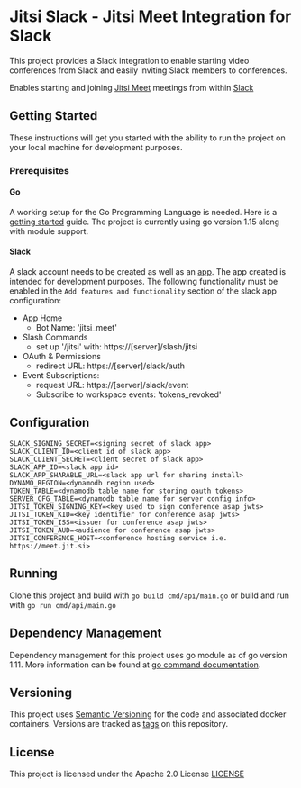 # Jitsi Slack - Jitsi Meet Integration for Slack

This project provides a Slack integration to enable starting video
conferences from Slack and easily inviting Slack members to conferences.

Enables starting and joining [Jitsi Meet](https://meet.jit.si) meetings from
within [Slack](https://slack.com/)

## Getting Started

These instructions will get you started with the ability to run the project
on your local machine for development purposes.

### Prerequisites

#### Go
A working setup for the Go Programming Language is needed. Here is a [getting
started](https://golang.org/doc/install) guide. The project is currently
using go version 1.15 along with module support.

#### Slack

A slack account needs to be created as well as an
[app](https://api.slack.com/apps). The app created is intended for
development purposes. The following functionality must be enabled in the `Add
features and functionality` section of the slack app configuration:

* App Home
  * Bot Name: 'jitsi_meet'
* Slash Commands
  * set up '/jitsi' with: https://[server]/slash/jitsi
* OAuth & Permissions
  * redirect URL: https://[server]/slack/auth
* Event Subscriptions:
  * request URL: https://[server]/slack/event
  * Subscribe to workspace events: 'tokens_revoked'

## Configuration

```
SLACK_SIGNING_SECRET=<signing secret of slack app>
SLACK_CLIENT_ID=<client id of slack app>
SLACK_CLIENT_SECRET=<client secret of slack app>
SLACK_APP_ID=<slack app id>
SLACK_APP_SHARABLE_URL=<slack app url for sharing install>
DYNAMO_REGION=<dynamodb region used>
TOKEN_TABLE=<dynamodb table name for storing oauth tokens>
SERVER_CFG_TABLE=<dynamodb table name for server config info>
JITSI_TOKEN_SIGNING_KEY=<key used to sign conference asap jwts>
JITSI_TOKEN_KID=<key identifier for conference asap jwts>
JITSI_TOKEN_ISS=<issuer for conference asap jwts>
JITSI_TOKEN_AUD=<audience for conference asap jwts>
JITSI_CONFERENCE_HOST=<conference hosting service i.e. https://meet.jit.si>
```

## Running

Clone this project and build with `go build cmd/api/main.go` or build and run
with `go run cmd/api/main.go`

## Dependency Management

Dependency management for this project uses go module as of go version 1.11.
More information can be found at [go command
documentation](https://golang.org/cmd/go/#hdr-Modules__module_versions__and_more).

## Versioning

This project uses [Semantic Versioning](https://semver.org) for the code and
associated docker containers. Versions are tracked as
[tags](https://github.com/jitsi/jitsi-slack/tags) on this repository.
## License

This project is licensed under the Apache 2.0 License [LICENSE](LICENSE)
